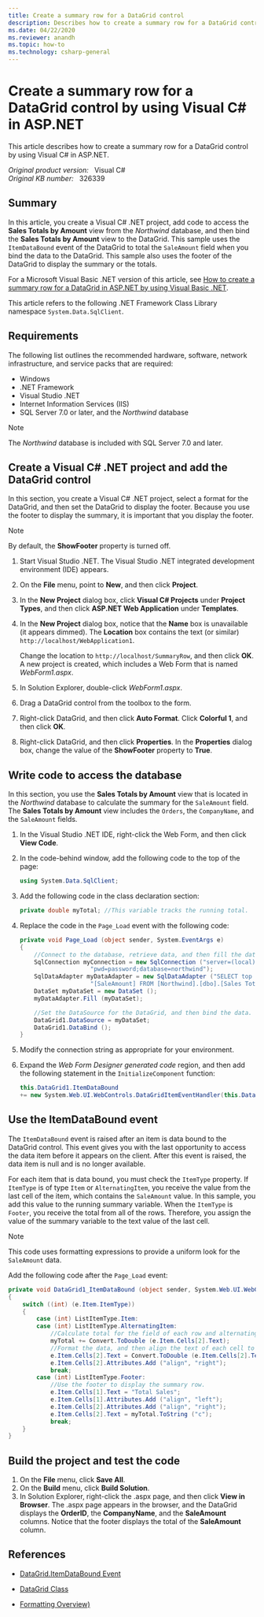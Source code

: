 ```yaml
---
title: Create a summary row for a DataGrid control
description: Describes how to create a summary row for a DataGrid control in ASP.NET by using Visual C#.
ms.date: 04/22/2020
ms.reviewer: anandh
ms.topic: how-to
ms.technology: csharp-general
---
```

# Create a summary row for a DataGrid control by using Visual C# in ASP.NET

This article describes how to create a summary row for a DataGrid control by using Visual C# in ASP.NET.

_Original product version:_ &nbsp; Visual C#  
_Original KB number:_ &nbsp; 326339

## Summary

In this article, you create a Visual C# .NET project, add code to access the **Sales Totals by Amount** view from the *Northwind* database, and then bind the **Sales Totals by Amount** view to the DataGrid. This sample uses the `ItemDataBound` event of the DataGrid to total the `SaleAmount` field when you bind the data to the DataGrid. This sample also uses the footer of the DataGrid to display the summary or the totals.

For a Microsoft Visual Basic .NET version of this article, see [How to create a summary row for a DataGrid in ASP.NET by using Visual Basic .NET](https://support.microsoft.com/help/313154).

This article refers to the following .NET Framework Class Library namespace `System.Data.SqlClient`.

## Requirements

The following list outlines the recommended hardware, software, network infrastructure, and service packs that are required:

- Windows
- .NET Framework
- Visual Studio .NET
- Internet Information Services (IIS)
- SQL Server 7.0 or later, and the *Northwind* database

> [!NOTE]
> The *Northwind* database is included with SQL Server 7.0 and later.

## Create a Visual C# .NET project and add the DataGrid control

In this section, you create a Visual C# .NET project, select a format for the DataGrid, and then set the DataGrid to display the footer. Because you use the footer to display the summary, it is important that you display the footer.

> [!NOTE]
> By default, the **ShowFooter** property is turned off.

1. Start Visual Studio .NET. The Visual Studio .NET integrated development environment (IDE) appears.
2. On the **File** menu, point to **New**, and then click **Project**.
3. In the **New Project** dialog box, click **Visual C# Projects** under **Project Types**, and then click **ASP.NET Web Application** under **Templates**.

4. In the **New Project** dialog box, notice that the **Name** box is unavailable (it appears dimmed). The **Location** box contains the text (or similar) `http://localhost/WebApplication1`.

   Change the location to `http://localhost/SummaryRow`, and then click **OK**. A new project is created, which includes a Web Form that is named *WebForm1.aspx*.

5. In Solution Explorer, double-click *WebForm1.aspx*.
6. Drag a DataGrid control from the toolbox to the form.
7. Right-click DataGrid, and then click **Auto Format**. Click **Colorful 1**, and then click **OK**.
8. Right-click DataGrid, and then click **Properties**. In the **Properties** dialog box, change the value of the **ShowFooter** property to **True**.

## Write code to access the database

In this section, you use the **Sales Totals by Amount** view that is located in the *Northwind* database to calculate the summary for the `SaleAmount` field. The **Sales Totals by Amount** view includes the `Orders`, the `CompanyName`, and the `SaleAmount` fields.

1. In the Visual Studio .NET IDE, right-click the Web Form, and then click **View Code**.
2. In the code-behind window, add the following code to the top of the page:

    ```cs
    using System.Data.SqlClient;
    ```

3. Add the following code in the class declaration section:

    ```cs
    private double myTotal; //This variable tracks the running total.
    ```

4. Replace the code in the `Page_Load` event with the following code:

    ```cs
    private void Page_Load (object sender, System.EventArgs e)
    {
        //Connect to the database, retrieve data, and then fill the data in the DataSet.
        SqlConnection myConnection = new SqlConnection ("server=(local);uid=sa;" +
                        "pwd=password;database=northwind");
        SqlDataAdapter myDataAdapter = new SqlDataAdapter ("SELECT top 15 [OrderID], [CompanyName], " +
                        "[SaleAmount] FROM [Northwind].[dbo].[Sales Totals by Amount]", myConnection);
        DataSet myDataSet = new DataSet ();
        myDataAdapter.Fill (myDataSet);

        //Set the DataSource for the DataGrid, and then bind the data.
        DataGrid1.DataSource = myDataSet;
        DataGrid1.DataBind ();
    }
    ```

5. Modify the connection string as appropriate for your environment.
6. Expand the *Web Form Designer generated code* region, and then add the following statement in the `InitializeComponent` function:

    ```cs
    this.DataGrid1.ItemDataBound
    += new System.Web.UI.WebControls.DataGridItemEventHandler(this.DataGrid1_ItemDataBound);
    ```

## Use the ItemDataBound event

The `ItemDataBound` event is raised after an item is data bound to the DataGrid control. This event gives you with the last opportunity to access the data item before it appears on the client. After this event is raised, the data item is null and is no longer available.

For each item that is data bound, you must check the `ItemType` property. If `ItemType` is of type `Item` or `AlternatingItem`, you receive the value from the last cell of the item, which contains the `SaleAmount` value. In this sample, you add this value to the running summary variable. When the `ItemType` is `Footer`, you receive the total from all of the rows. Therefore, you assign the value of the summary variable to the text value of the last cell.

> [!NOTE]
> This code uses formatting expressions to provide a uniform look for the `SaleAmount` data.

Add the following code after the `Page_Load` event:

```cs
private void DataGrid1_ItemDataBound (object sender, System.Web.UI.WebControls.DataGridItemEventArgs e)
{
    switch ((int) (e.Item.ItemType))
    {
        case (int) ListItemType.Item:
        case (int) ListItemType.AlternatingItem:
            //Calculate total for the field of each row and alternating row.
            myTotal += Convert.ToDouble (e.Item.Cells[2].Text);
            //Format the data, and then align the text of each cell to the right.
            e.Item.Cells[2].Text = Convert.ToDouble (e.Item.Cells[2].Text).ToString ("##,##0.00");
            e.Item.Cells[2].Attributes.Add ("align", "right");
            break;
        case (int) ListItemType.Footer:
            //Use the footer to display the summary row.
            e.Item.Cells[1].Text = "Total Sales";
            e.Item.Cells[1].Attributes.Add ("align", "left");
            e.Item.Cells[2].Attributes.Add ("align", "right");
            e.Item.Cells[2].Text = myTotal.ToString ("c");
            break;
    }
}
```

## Build the project and test the code

1. On the **File** menu, click **Save All**.
2. On the **Build** menu, click **Build Solution**.
3. In Solution Explorer, right-click the .aspx page, and then click **View in Browser**. The .aspx page appears in the browser, and the DataGrid displays the **OrderID**, the **CompanyName**, and the **SaleAmount** columns. Notice that the footer displays the total of the **SaleAmount** column.

## References

- [DataGrid.ItemDataBound Event](/dotnet/api/system.web.ui.webcontrols.datagrid.itemdatabound)

- [DataGrid Class](/dotnet/api/system.web.ui.webcontrols.datagrid)

- [Formatting Overview)](/previous-versions/dotnet/netframework-1.1/26etazsy(v=vs.71))
